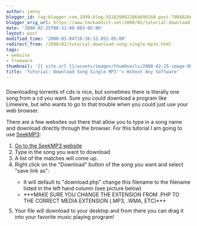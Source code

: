 ```yaml
---
author: jenny
blogger_id: tag:blogger.com,1999:blog-5518298822864690168.post-7804826607262831693
blogger_orig_url: https://www.hackaddict.net/2008/02/tutorial-download-song-single-mp3s.html
date: '2008-02-25T08:31:00.003-05:00'
layout: post
modified_time: '2008-03-04T10:36:33.052-05:00'
redirect_from: /2008/02/tutorial-download-song-single-mp3s.html
tags:
- website
- freeware
thumbnail: '{{ site.url }}/assets/images/thumbnails/2008-02-25-image-0000.png'
title: 'Tutorial: Download Song Single MP3''s Wihout Any Software'
---
```


<img alt="" border="0" id="BLOGGER_PHOTO_ID_5170310749135934306" src="{{ site.url }}/assets/images/posts/2008-02-25-image-0000.png" style="margin: 0px auto 10px; display: block; text-align: center; "/>Downloading torrents of cds is nice, but sometimes there is literally one song from a cd you want.  Sure you could download a program like Limewire, but who wants to go to that trouble when you could just use your web browser.



There are a few websites out there that allow you to type in a song name and download directly through the browser.  For this tutorial I am going to use <a href="http://www.seekmp3.info/index.php">SeekMP3</a>:



<ol> 
<li><a href="http://www.seekmp3.info/index.php">Go to the SeekMP3 website</a> </li>
 
<li>Type in the song you want to download </li>
 
<li>A list of the matches will come up. </li>
 
<li>Right click on the "Download" button of the song you want and select "save link as": </li>
 

<ul> 
<li>It will default to "download.php" change this filename to the filename listed in the left hand column (see picture below)

 </li>
 
<li>***MAKE SURE YOU CHANGE THE EXTENSION FROM .PHP TO THE CORRECT MEDIA EXTENSION (.MP3, .WMA, ETC)***<img alt="" border="0" id="BLOGGER_PHOTO_ID_5170310564452340562" src="{{ site.url }}/assets/images/posts/2008-02-25-image-0001.png" style="margin: 0px auto 10px; display: block; text-align: center; "/> </li>
</ul> 
<li>Your file will download to your desktop and from there you can drag it into your favorite music playing program!

 </li>
</ol>